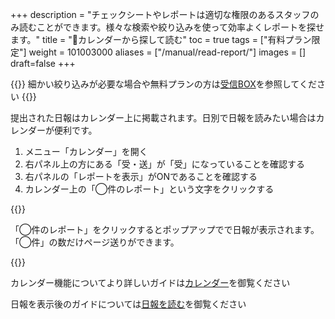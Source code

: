 +++
description = "チェックシートやレポートは適切な権限のあるスタッフのみ読むことができます。様々な検索や絞り込みを使って効率よくレポートを探せます。"
title = "📅カレンダーから探して読む"
toc = true
tags = ["有料プラン限定"]
weight = 101003000
aliases = ["/manual/read-report/"]
images = []
draft=false
+++


{{<info>}}
細かい絞り込みが必要な場合や無料プランの方は[受信BOX](/docs/manual/read-report/list/)を参照してください
{{</info>}}


提出された日報はカレンダー上に掲載されます。日別で日報を読みたい場合はカレンダーが便利です。

1. メニュー「カレンダー」を開く
3. 右パネル上の方にある「受・送」が「受」になっていることを確認する
3. 右パネルの「レポートを表示」がONであることを確認する
4. カレンダー上の「◯件のレポート」という文字をクリックする

{{<appscreen filename="read-report-calendar" title="カレンダーから日報を読む">}}

「◯件のレポート」をクリックするとポップアップでで日報が表示されます。「◯件」の数だけページ送りができます。


{{<appscreen filename="report-pagination" title="カレンダーから日報を表示した画面。同日に複数のレポートがある場合はページ送りボタンを使って切り替えます">}}


カレンダー機能についてより詳しいガイドは[カレンダー](/docs/manual/calendar/_about/)を御覧ください

日報を表示後のガイドについては[日報を読む](/docs/manual/read-report/state/)を御覧ください